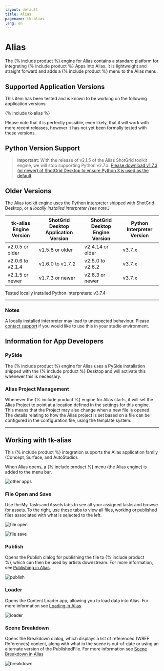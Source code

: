 ```yaml
---
layout: default
title: Alias
pagename: tk-alias
lang: en
---
```


# Alias

The {% include product %} engine for Alias contains a standard platform for integrating {% include product %} Apps into Alias. It is lightweight and straight forward and adds a {% include product %} menu to the Alias menu.

## Supported Application Versions

This item has been tested and is known to be working on the following application versions: 

{% include tk-alias %}

Please note that it is perfectly possible, even likely, that it will work with more recent releases, however it has not yet been formally tested with these versions.

## Python Version Support

> **Important:** With the release of v2.1.5 of the Alias ShotGrid toolkit engine, we will stop supporting Python v2.7.x. [Please download v1.7.3 (or newer) of ShotGrid Desktop to ensure Python 3 is used as the default](https://community.shotgridsoftware.com/t/a-new-version-of-shotgrid-desktop-has-been-released/13877/14).

## Older Versions

The Alias toolkit engine uses the Python interpreter shipped with ShotGrid Desktop, or a _locally installed interpreter (see note.)_

|tk-alias Engine Version | ShotGrid Desktop Application Version | ShotGrid Desktop Engine Version | Python Interpreter Version |
| ---------------------- |--------------------------------------|---------------------------------| -------------------------- |
|  v2.0.5 or older       | v1.5.8 or older                      | v2.4.14 or older                | v3.7.x                     |
|  v2.0.6 to v2.1.4      | v1.6.0 to v1.7.2                     | v2.5.0 to v2.6.2                | v3.7.x            |
|  v2.1.5 or newer       | v1.7.3 or newer                      | v2.6.3 or newer                 | v3.7.x                     |

Tested locally installed Python Interpreters: v3.7.4

***
### Notes

A locally installed interpreter may lead to unexpected behaviour. Please [contact support](https://knowledge.autodesk.com/contact-support) if you would like to use this in your studio environment.

## Information for App Developers
    
### PySide

The {% include product %} engine for Alias uses a PySide installation shipped with the {% include product %} Desktop and will activate this whenever this is necessary. 

### Alias Project Management

Whenever the {% include product %} engine for Alias starts, it will set the Alias Project to point at a location defined in the settings for this engine. This means that the Project may also change when a new file is opened. The details relating to how the Alias project is set based on a file can be configured in the configuration file, using the template system.

***

## Working with tk-alias

This {% include product %} integration supports the Alias application family (Concept, Surface, and AutoStudio).

When Alias opens, a {% include product %} menu (the Alias engine) is added to the menu bar.

![other apps](../images/engines/alias-other-apps.png)


### File Open and Save

Use the My Tasks and Assets tabs to see all your assigned tasks and browse for assets. To the right, use these tabs to view all files, working or published files associated with what is selected to the left.

![file open](../images/engines/alias-file-open.png)

![file save](../images/engines/alias-file-save.png)


### Publish

Opens the Publish dialog for publishing the file to {% include product %}, which can then be used by artists downstream. For more information, see [Publishing in Alias](https://github.com/shotgunsoftware/tk-alias/wiki/Publishing). 

![publish](../images/engines/alias-publish.png)


### Loader

Opens the Content Loader app, allowing you to load data into Alias. For more information see [Loading in Alias](https://github.com/shotgunsoftware/tk-alias/wiki/Loading)

![loader](../images/engines/alias-loader.png)

### Scene Breakdown

Opens the Breakdown dialog, which displays a list of referenced (WREF References) content, along with what in the scene is out-of-date or using an alternate version of the PublishedFile. For more information see [Scene Breakdown in Alias](https://github.com/shotgunsoftware/tk-alias/wiki/Scene-Breakdown)

![breakdown](../images/engines/alias-breakdown.png)

